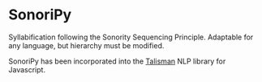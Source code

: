 # SonoriPy
Syllabification following the Sonority Sequencing Principle. Adaptable for any language, but hierarchy must be modified.

SonoriPy has been incorporated into the [Talisman](https://github.com/Yomguithereal/talisman) NLP library for Javascript.
